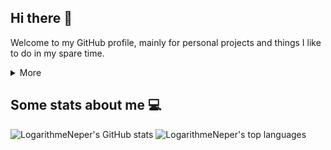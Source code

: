 ## Hi there 👋
Welcome to my GitHub profile, mainly for personal projects and things I like to do in my spare time. 
<details>
  <summary>More</summary>
   <ul>
    <li> My username was chosen when I heard about logarithms for the first time, which was a convenient way (for me) to get rid of useless powers in functions. I am not really sure why that trick had such an effect on me, yet it was great so I decided to name me like that. Apart from that, my real name is Pierre, I completed my M.Sc. in Computer Science and I am looking forward to do a Ph.D.</li>
    <li>I also work in Philosophy in Université Jean Moulin Lyon 3, with a dissertation revolving around abstraction principles (in the way Peano's school and Frege both defined it) and creative definitions <em>à la</em> Weyl. This work revolves around the very concept of defining new objects upon an equivalence relation, and some philosophical and technical problems that may be hidden there.</li>
  </ul> 
</details>

## Some stats about me 💻

![LogarithmeNeper's GitHub stats](https://github-readme-stats.vercel.app/api?username=LogarithmeNeper&count_private=true&show_icons=true&theme=dark) 
![LogarithmeNeper's top languages](https://github-readme-stats.vercel.app/api/top-langs/?username=LogarithmeNeper&hide=jupyter%20notebook&langs_count=10&theme=dark&layout=compact)
